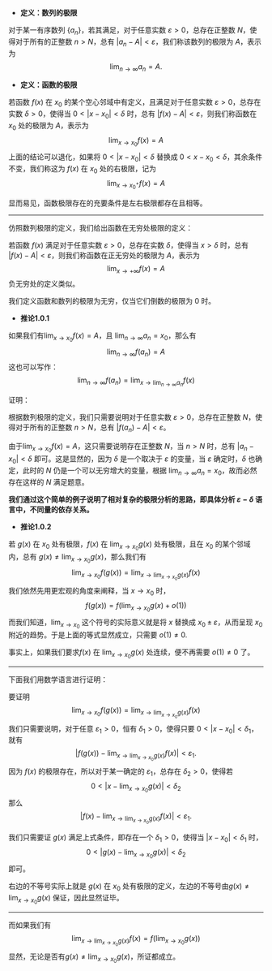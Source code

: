 - **定义：数列的极限**

对于某一有序数列 $\{a_{n}\}$，若其满足，对于任意实数 $\varepsilon>0$，总存在正整数 $N$，使得对于所有的正整数 $n>N$，总有 $|a_{n}-A|<\varepsilon$，我们称该数列的极限为 $A$，表示为
$$
\lim_{ n \to \infty }a_{n}=A. 
$$


- **定义：函数的极限**

若函数 $f(x)$ 在 $x_{0}$ 的某个空心邻域中有定义，且满足对于任意实数 $\varepsilon>0$，总存在实数 $\delta>0$，使得当 $0<|x-x_{0}|<\delta$ 时，总有 $|f(x)-A|< \varepsilon$，则我们称函数在 $x_{0}$ 处的极限为 $A$，表示为
$$
\lim_{ x \to x_{0} }f(x)=A 
$$
上面的结论可以退化，如果将 $0<|x-x_{0}|<\delta$ 替换成 $0<x-x_{0}<\delta$，其余条件不变，我们称这为 $f(x)$ 在 $x_{0}$ 处的右极限，记为$$
\lim_{ x \to x_{0}^+}f(x)=A 
$$

显而易见，函数极限存在的充要条件是左右极限都存在且相等。

---

仿照数列极限的定义，我们给出函数在无穷处极限的定义：

若函数 $f(x)$ 满足对于任意实数 $\varepsilon>0$，总存在实数 $\delta$，使得当 $x>\delta$ 时，总有 $|f(x)-A|< \varepsilon$，则我们称函数在正无穷处的极限为 $A$，表示为
$$
\lim_{ x \to +\infty }f(x)=A 
$$
负无穷处的定义类似。

我们定义函数和数列的极限为无穷，仅当它们倒数的极限为 $0$ 时。


- **推论1.0.1**

如果我们有$\lim_{ x \to x_{0} }f(x)=A$，且 $\lim_{ n \to \infty }a_{n}=x_{0}$，那么有
$$
\lim_{ n \to \infty } f(a_{n})=A
$$
这也可以写作：
$$
\lim_{ n \to \infty } f(a_{n})=\lim_{ x \to \lim_{ n \to \infty }  a_{n}} f(x)
$$

证明：

根据数列极限的定义，我们只需要说明对于任意实数 $\varepsilon>0$，总存在正整数 $N$，使得对于所有的正整数 $n>N$，总有 $|f(a_{n})-A|<\varepsilon$。

由于$\lim_{ x \to x_{0} }f(x)=A$，这只需要说明存在正整数 $N$，当 $n>N$ 时，总有 $|a_{n}-x_{0}|<\delta$ 即可。这是显然的，因为 $\delta$ 是一个取决于 $\varepsilon$ 的变量，当 $\varepsilon$ 确定时，$\delta$ 也确定，此时的 $N$ 仍是一个可以无穷增大的变量，根据 $\lim_{ n \to \infty }a_{n}=x_{0}$，故而必然存在这样的 $N$ 满足题意。

**我们通过这个简单的例子说明了相对复杂的极限分析的思路，即具体分析 $\varepsilon-\delta$ 语言中，不同量的依存关系。**


- **推论1.0.2**


若 $g(x)$ 在 $x_{0}$ 处有极限，$f(x)$ 在 $\lim_{ x \to x_{0} }g(x)$ 处有极限，且在 $x_0$ 的某个邻域内，总有 $g(x) \neq \lim_{ x \to x_{0} }g(x)$，那么我们有
$$
\lim_{ x \to x_{0} }f(g(x))=\lim_{ x \to \lim_{ x \to x_{0} }g(x)  } f(x)
$$
我们依然先用更宏观的角度来阐释，当 $x \to x_{0}$ 时，
$$
f(g(x))=f \left(\lim_{ x \to x_{0} }g(x)+o(1) \right)
$$
而我们知道，$\lim_{ x \to x_{0} }$ 这个符号的实际意义就是将 $x$ 替换成 $x_{0}\pm \varepsilon$，从而呈现 $x_{0}$ 附近的趋势。于是上面的等式显然成立，只需要 $o(1) \neq 0$.

事实上，如果我们要求$f(x)$ 在 $\lim_{ x \to x_{0} }g(x)$ 处连续，便不再需要 $o(1) \neq 0$ 了。

---

下面我们用数学语言进行证明：

要证明
$$
\lim_{ x \to x_{0} }f(g(x))=\lim_{ x \to \lim_{ x \to x_{0} }g(x)  } f(x)
$$
我们只需要说明，对于任意 $\varepsilon_{1}>0$，恒有 $\delta_{1}>0$，使得只要 $0<|x-x_{0}|<\delta_{1}$，就有
$$
|f(g(x))-\lim_{ x \to \lim_{ x \to x_{0} }g(x)  } f(x)|<\varepsilon_{1}.
$$
因为 $f(x)$ 的极限存在，所以对于某一确定的 $\varepsilon_{1}$，总存在 $\delta_{2}>0$，使得若
$$0<|x-\lim_{ x \to x_{0} }g(x)|<\delta_{2}$$
那么
$$
|f(x)-\lim_{ x \to \lim_{ x \to x_{0} }g(x)  } f(x)|<\varepsilon_{1}.
$$


我们只需要证 $g(x)$ 满足上式条件，即存在一个 $\delta_{1}>0$，使得当 $|x-x_{0}|<\delta_{1}$ 时，
$$0<|g(x)-\lim_{ x \to x_{0} }g(x)|<\delta_{2}$$
即可。

右边的不等号实际上就是 $g(x)$ 在 $x_{0}$ 处有极限的定义，左边的不等号由$g(x) \neq \lim_{ x \to x_{0} }g(x)$ 保证，因此显然证毕。

---

而如果我们有
$$\lim_{ x \to \lim_{ x \to x_{0} }g(x)  } f(x)=f(\lim_{ x \to x_{0} }g(x))$$
显然，无论是否有$g(x) \neq \lim_{ x \to x_{0} }g(x)$，所证都成立。